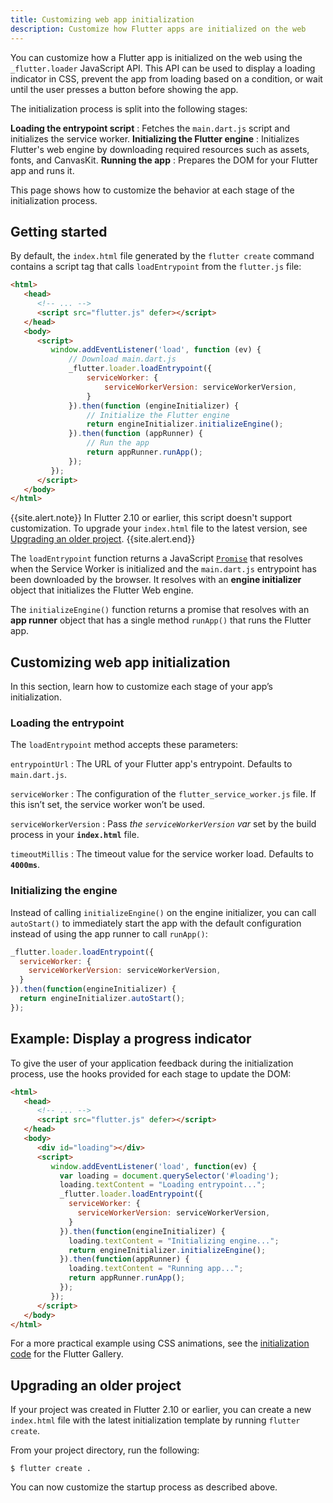 ```yaml
---
title: Customizing web app initialization
description: Customize how Flutter apps are initialized on the web
---
```


You can customize how a Flutter app is initialized on the web
using the `_flutter.loader` JavaScript API.
This API can be used to display a loading indicator in CSS,
prevent the app from loading based on a condition,
or wait until the user presses a button before showing the app.

The initialization process is split into the following stages:

**Loading the entrypoint script**
:  Fetches the `main.dart.js` script and initializes the service worker.
**Initializing the Flutter engine**
: Initializes Flutter's web engine by downloading required resources
  such as assets, fonts, and CanvasKit.
**Running the app**
:  Prepares the DOM for your Flutter app and runs it.

This page shows how to customize the behavior
at each stage of the initialization process.

## Getting started

By default, the `index.html` file
generated by the `flutter create` command
contains a script tag
that calls `loadEntrypoint` from the `flutter.js` file:

```html
<html>
   <head>
      <!-- ... -->
      <script src="flutter.js" defer></script>
   </head>
   <body>
      <script>
         window.addEventListener('load', function (ev) {
             // Download main.dart.js
             _flutter.loader.loadEntrypoint({
                 serviceWorker: {
                     serviceWorkerVersion: serviceWorkerVersion,
                 }
             }).then(function (engineInitializer) {
                 // Initialize the Flutter engine
                 return engineInitializer.initializeEngine();
             }).then(function (appRunner) {
                 // Run the app
                 return appRunner.runApp();
             });
         });
      </script>
   </body>
</html>
```



{{site.alert.note}}
  In Flutter 2.10 or earlier,
  this script doesn't support customization.
  To upgrade your `index.html` file to the latest version,
  see [Upgrading an older project](#upgrading-an-older-project).
{{site.alert.end}}



The `loadEntrypoint` function returns a JavaScript [`Promise`][js-promise]
that resolves when the Service Worker is initialized
and the `main.dart.js` entrypoint has been downloaded by the browser.
It resolves with an **engine initializer** object
that initializes the Flutter Web engine.

The `initializeEngine()` function returns a promise
that resolves with an **app runner** object
that has a single method `runApp()` that runs the Flutter app.

[js-promise]: https://developer.mozilla.org/en-US/docs/Web/JavaScript/Reference/Global_Objects/Promise

## Customizing web app initialization

In this section,
learn how to customize each stage of your app’s initialization.

### Loading the entrypoint

The `loadEntrypoint` method accepts these parameters:

`entrypointUrl`
: The URL of your Flutter app's entrypoint. Defaults to `main.dart.js`.

`serviceWorker`
: The configuration of the `flutter_service_worker.js` file.
  If this isn’t set, the service worker won’t be used.
      
`serviceWorkerVersion`
: Pass *the `serviceWorkerVersion` var* set by
  the build process in your <strong><code>index.html</code></strong> file.
  
`timeoutMillis`
: The timeout value for the service worker load.
  Defaults to <strong><code>4000ms</code></strong>.


### Initializing the engine

Instead of calling `initializeEngine()` on the engine initializer,
you can call `autoStart()` to immediately start the app
with the default configuration
instead of using the app runner to call `runApp()`:


```js
_flutter.loader.loadEntrypoint({
  serviceWorker: {
    serviceWorkerVersion: serviceWorkerVersion,
  }
}).then(function(engineInitializer) {
  return engineInitializer.autoStart();
});
```

## Example: Display a progress indicator

To give the user of your application feedback
during the initialization process,
use the hooks provided for each stage to update the DOM:


```html
<html>
   <head>
      <!-- ... -->
      <script src="flutter.js" defer></script>
   </head>
   <body>
      <div id="loading"></div>
      <script>
         window.addEventListener('load', function(ev) {
           var loading = document.querySelector('#loading');
           loading.textContent = "Loading entrypoint...";
           _flutter.loader.loadEntrypoint({
             serviceWorker: {
               serviceWorkerVersion: serviceWorkerVersion,
             }
           }).then(function(engineInitializer) {
             loading.textContent = "Initializing engine...";
             return engineInitializer.initializeEngine();
           }).then(function(appRunner) {
             loading.textContent = "Running app...";
             return appRunner.runApp();
           });
         });
      </script>
   </body>
</html>
```


For a more practical example using CSS animations,
see the [initialization code][gallery-init] for the Flutter Gallery.

[gallery-init]: {{site.github}}/flutter/gallery/blob/master/web/index.html

## Upgrading an older project

If your project was created in Flutter 2.10 or earlier,
you can create a new `index.html` file
with the latest initialization template by running `flutter create`.

From your project directory, run the following:

```
$ flutter create .
```

You can now customize the startup process as described above.
